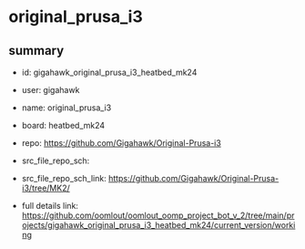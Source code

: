 # original_prusa_i3
 
## summary 
* id: gigahawk_original_prusa_i3_heatbed_mk24
* user: gigahawk
* name: original_prusa_i3
* board: heatbed_mk24
* repo: https://github.com/Gigahawk/Original-Prusa-i3



* src_file_repo_sch: 
* src_file_repo_sch_link: https://github.com/Gigahawk/Original-Prusa-i3/tree/MK2/
* full details link: https://github.com/oomlout/oomlout_oomp_project_bot_v_2/tree/main/projects/gigahawk_original_prusa_i3_heatbed_mk24/current_version/working  






